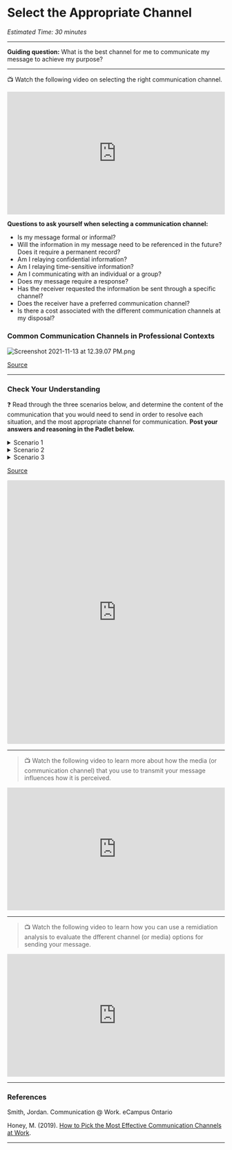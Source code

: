# Select the Appropriate Channel

*Estimated Time: 30 minutes*

---

**Guiding question:** What is the best channel for me to communicate my message to achieve my purpose?

---

<aside>


📺 Watch the following video on selecting the right communication channel.

</aside>

<div style="position: relative; padding-bottom: 56.25%; height: 0;"><iframe src="https://www.youtube.com/embed/XZb6eHdi_os?start=140" title="YouTube video player" frameborder="0" allow="accelerometer; autoplay; clipboard-write; encrypted-media; gyroscope; picture-in-picture" allowfullscreen style="position: absolute; top: 0; left: 0; width: 100%; height: 100%;"></iframe></div>


**Questions to ask yourself when selecting a communication channel:**

- Is my message formal or informal?
- Will the information in my message need to be referenced in the future? Does it require a permanent record?
- Am I relaying confidential information?
- Am I relaying time-sensitive information?
- Am I communicating with an individual or a group?
- Does my message require a response?
- Has the receiver requested the information be sent through a specific channel?
- Does the receiver have a preferred communication channel?
- Is there a cost associated with the different communication channels at my disposal?

### Common Communication Channels in Professional Contexts

![Screenshot 2021-11-13 at 12.39.07 PM.png](/communicating-for-success/planning-structuring/select-the-appropriate-channel/screenshot-2021-11-13-at-12.39.07-pm.png)

[Source](https://pressbooks.senecacollege.ca/buscomm/chapter/2-3-selecting-appropriate-channels/)

---

### Check Your Understanding

<aside>

❓ Read through the three scenarios below, and determine the content of the communication that you would need to send in order to resolve each situation, and the most appropriate channel for communication.
**Post your answers and reasoning in the Padlet below.**

</aside>

<details>
    <summary> Scenario 1 </summary>
    
You have a limited amount of time to discuss a potential funding opportunity with a colleague in another city because the proposal deadline is later in the week, and it’s almost closing time in your colleague’s office. You’ll have to hammer out some details about who will write the various parts of the proposal before you get to work on it tonight.
    
</details>

<details>
    <summary> Scenario 2 </summary>
    
You are working with two office mates on a market report. Both have been bad lately about submitting their work on time, and you’re starting to worry about meeting the next major milestone a few days from now. Neither has been absent because you can see them in their offices as you walk by in the hallway.
  

</details>

<details>
    <summary> Scenario 3 </summary>
    
You are about to close a deal but need quick authorisation from your manager across town about a certain discount you would like to apply. You need it in writing just in case your manager forgets about the authorisation or anyone else questions it back at the office. 

</details>
    
[Source](https://pressbooks.senecacollege.ca/buscomm/chapter/2-3-selecting-appropriate-channels/)

<div style="border:1px solid rgba(0,0,0,0.1);border-radius:2px;box-sizing:border-box;overflow:hidden;position:relative;width:100%;background:#F4F4F4"><iframe src="https://padlet.com/curriculumpad/1izkoxbxoojtqcyi" frameborder="0" allow="camera;microphone;geolocation" style="width:100%;height:608px;display:block;padding:0;margin:0"></iframe></div>

---

> 📺 Watch the following video to learn more about how the media (or communication channel) that you use to transmit your message influences how it is perceived.
 
<div style="position: relative; padding-bottom: 56.25%; height: 0;"><iframe src="https://www.youtube.com/embed/AZOpZbvxUlY" title="YouTube video player" frameborder="0" allow="accelerometer; autoplay; clipboard-write; encrypted-media; gyroscope; picture-in-picture" allowfullscreen style="position: absolute; top: 0; left: 0; width: 100%; height: 100%;"></iframe></div>

---

> 📺 Watch the following video to learn how you can use a remidiation analysis to evaluate the dfferent channel (or media) options for sending your message.
 
<div style="position: relative; padding-bottom: 56.25%; height: 0;"><iframe src="https://www.youtube.com/embed/n4m0w1sTV24" title="YouTube video player" frameborder="0" allow="accelerometer; autoplay; clipboard-write; encrypted-media; gyroscope; picture-in-picture" allowfullscreen style="position: absolute; top: 0; left: 0; width: 100%; height: 100%;"></iframe></div>

---

### References

Smith, Jordan. Communication @ Work. eCampus Ontario 

Honey, M. (2019). [How to Pick the Most Effective Communication Channels at Work](https://slack.com/blog/collaboration/pick-communication-channels-at-work).

---

